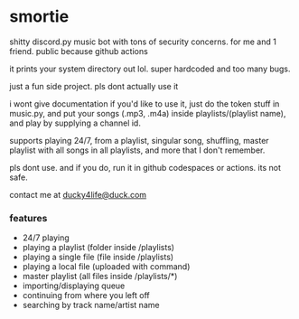 # smortie

shitty discord.py music bot with tons of security concerns. for me and 1 friend. public because github actions

it prints your system directory out lol. super hardcoded and too many bugs.

just a fun side project. pls dont actually use it

i wont give documentation if you'd like to use it, just do the token stuff in music.py, and put your songs (.mp3, .m4a) inside playlists/(playlist name), and play by supplying a channel id.

supports playing 24/7, from a playlist, singular song, shuffling, master playlist with all songs in all playlists, and more that I don't remember.

pls dont use. and if you do, run it in github codespaces or actions. its not safe.

contact me at ducky4life@duck.com

### features

- 24/7 playing
- playing a playlist (folder inside /playlists)
- playing a single file (file inside /playlists)
- playing a local file (uploaded with command)
- master playlist (all files inside /playlists/*)
- importing/displaying queue
- continuing from where you left off
- searching by track name/artist name